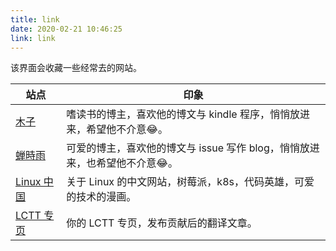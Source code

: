 ```yaml
---
title: link
date: 2020-02-21 10:46:25
link: link
---
```


该界面会收藏一些经常去的网站。

| 站点                                      | 印象                                                         |
| ----------------------------------------- | ------------------------------------------------------------ |
| [木子](https://blog.k8s.li)               | 嗜读书的博主，喜欢他的博文与 kindle 程序，悄悄放进来，希望他不介意😂。 |
| [蝉時雨](https://chanshiyu.com/)          | 可爱的博主，喜欢他的博文与 issue 写作 blog，悄悄放进来，也希望他不介意😂。 |
| [Linux 中国](https://linux.cn/)           | 关于 Linux 的中文网站，树莓派，k8s，代码英雄，可爱的技术的漫画。 |
| [LCTT 专页](https://linux.cn/lctt/sthwhl) | 你的 LCTT 专页，发布贡献后的翻译文章。                       |